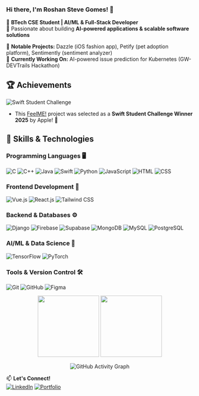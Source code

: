 ### Hi there, I'm Roshan Steve Gomes! 👋



🚀 **BTech CSE Student | AI/ML & Full-Stack Developer**  
🎯 Passionate about building **AI-powered applications & scalable software solutions**  

🔹 **Notable Projects:** Dazzle (iOS fashion app), Petify (pet adoption platform), Sentimently (sentiment analyzer)  
🔹 **Currently Working On:** AI-powered issue prediction for Kubernetes (GW-DEVTrails Hackathon)  

## 🏆 Achievements
![Swift Student Challenge](https://img.shields.io/badge/Swift%20Student%20Challenge%20Winner'25-1C1C1E?style=for-the-badge&logo=swift&logoColor=FC6D26&labelColor=FFFFFF)
- This [FeelME!](https://github.com/roshangomes/FeelME) project was selected as a **Swift Student Challenge Winner 2025** by Apple! 🎉



## 🚀 Skills & Technologies 

###  **Programming Languages**  🖥️  
![C](https://skillicons.dev/icons?i=c)  ![C++](https://skillicons.dev/icons?i=cpp)  ![Java](https://skillicons.dev/icons?i=java)  ![Swift](https://skillicons.dev/icons?i=swift)  ![Python](https://skillicons.dev/icons?i=python)  ![JavaScript](https://skillicons.dev/icons?i=js)  ![HTML](https://skillicons.dev/icons?i=html)  ![CSS](https://skillicons.dev/icons?i=css)  

###  **Frontend Development** 🎨 
![Vue.js](https://skillicons.dev/icons?i=vue)  ![React.js](https://skillicons.dev/icons?i=react)  ![Tailwind CSS](https://skillicons.dev/icons?i=tailwind)  

### **Backend & Databases**  ⚙️ 
![Django](https://skillicons.dev/icons?i=django)  ![Firebase](https://skillicons.dev/icons?i=firebase)  ![Supabase](https://skillicons.dev/icons?i=supabase)  ![MongoDB](https://skillicons.dev/icons?i=mongodb)  ![MySQL](https://skillicons.dev/icons?i=mysql)  ![PostgreSQL](https://skillicons.dev/icons?i=postgresql)  

###  **AI/ML & Data Science** 🤖 
![TensorFlow](https://skillicons.dev/icons?i=tensorflow)  ![PyTorch](https://skillicons.dev/icons?i=pytorch)  

###  **Tools & Version Control**  🛠️
![Git](https://skillicons.dev/icons?i=git)  ![GitHub](https://skillicons.dev/icons?i=github)  ![Figma](https://skillicons.dev/icons?i=figma)  






<p align="center">
  <img src="https://github-readme-stats.vercel.app/api?username=roshangomes&show_icons=true&theme=radical" height="165">
  <img src="https://github-readme-streak-stats.herokuapp.com/?user=roshangomes&theme=radical" height="165">
</p>

<p align="center">
  <img src="https://github-readme-activity-graph.vercel.app/graph?username=roshangomes&theme=react-dark" alt="GitHub Activity Graph" />
</p>






📫 **Let's Connect!**  
[![LinkedIn](https://skillicons.dev/icons?i=linkedin)](https://www.linkedin.com/in/roshan-gomes/)  [![Portfolio](https://img.shields.io/badge/Portfolio-Website-brightgreen)](https://roshangomes.webflow.io/)  
